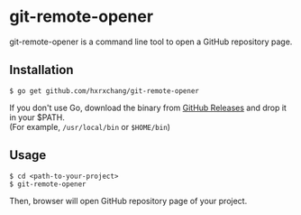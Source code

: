 # git-remote-opener

git-remote-opener is a command line tool to open a GitHub repository page.

## Installation

```
$ go get github.com/hxrxchang/git-remote-opener
```

If you don't use Go, download the binary from [GitHub Releases](https://github.com/hxrxchang/git-remote-opener/releases) and drop it in your \$PATH.  
(For example, `/usr/local/bin` or `$HOME/bin`)

## Usage

```
$ cd <path-to-your-project>
$ git-remote-opener
```

Then, browser will open GitHub repository page of your project.
